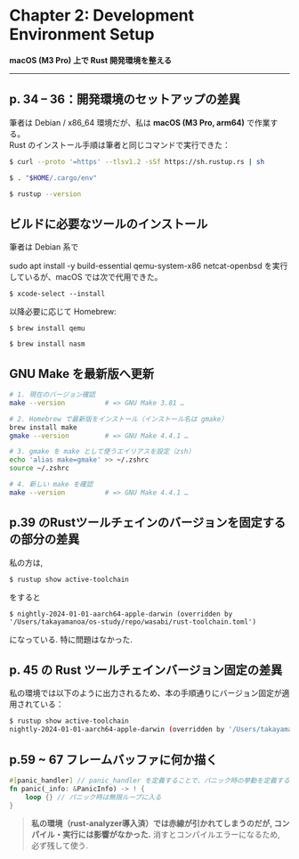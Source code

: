 # Chapter 2: Development Environment Setup  
**macOS (M3 Pro) 上で Rust 開発環境を整える**

---

## p. 34 – 36：開発環境のセットアップの差異

筆者は Debian / x86_64 環境だが、私は **macOS (M3 Pro, arm64)** で作業する。  
Rust のインストール手順は筆者と同じコマンドで実行できた：

```bash
$ curl --proto '=https' --tlsv1.2 -sSf https://sh.rustup.rs | sh

$ . "$HOME/.cargo/env"

$ rustup --version
```

## ビルドに必要なツールのインストール
筆者は Debian 系で

sudo apt install -y build-essential qemu-system-x86 netcat-openbsd
を実行しているが、macOS では次で代用できた。

`$ xcode-select --install`

以降必要に応じて Homebrew:

`$ brew install qemu`   

`$ brew install nasm`       

## GNU Make を最新版へ更新

```bash
# 1. 現在のバージョン確認
make --version          # => GNU Make 3.81 …

# 2. Homebrew で最新版をインストール（インストール名は gmake）
brew install make
gmake --version         # => GNU Make 4.4.1 …

# 3. gmake を make として使うエイリアスを設定（zsh）
echo 'alias make=gmake' >> ~/.zshrc
source ~/.zshrc

# 4. 新しい make を確認
make --version          # => GNU Make 4.4.1 …
```

## p.39 のRustツールチェインのバージョンを固定する　の部分の差異

私の方は,

`$ rustup show active-toolchain`

をすると

`$ nightly-2024-01-01-aarch64-apple-darwin (overridden by '/Users/takayamanoa/os-study/repo/wasabi/rust-toolchain.toml')`

になっている. 特に問題はなかった.

## p. 45 の Rust ツールチェインバージョン固定の差異

私の環境では以下のように出力されるため、本の手順通りにバージョン固定が適用されている：

```bash
$ rustup show active-toolchain
nightly-2024-01-01-aarch64-apple-darwin (overridden by '/Users/takayamanoa/os-study/repo/wasabi/rust-toolchain.toml')
```

## p.59 \~ 67 フレームバッファに何か描く

```rust
#[panic_handler] // panic_handler を定義することで、パニック時の挙動を定義する
fn panic(_info: &PanicInfo) -> ! {
    loop {} // パニック時は無限ループに入る
}
```

> **私の環境（rust-analyzer導入済）では赤線が引かれてしまうのだが, コンパイル・実行には影響がなかった.**
> 消すとコンパイルエラーになるため, 必ず残して使う.